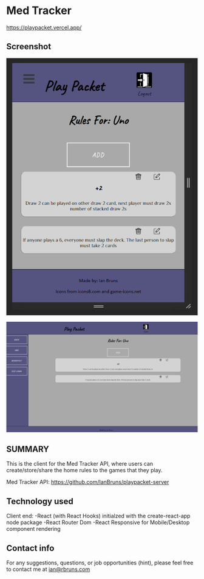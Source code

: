 # Med Tracker

https://playpacket.vercel.app/

## Screenshot

![Mobie View](/src/images/screenshots/mobile.png)

![Desktop View](/src/images/screenshots/desktop.png)

## SUMMARY

This is the client for the Med Tracker API, where users can create/store/share
the home rules to the games that they play.

Med Tracker API: https://github.com/IanBruns/playpacket-server

## Technology used

Client end: 
-React (with React Hooks) initialzed with the create-react-app node package
-React Router Dom
-React Responsive for Mobile/Desktop component rendering

## Contact info

For any suggestions, questions, or job opportunities (hint), please feel free to 
contact me at ian@rbruns.com